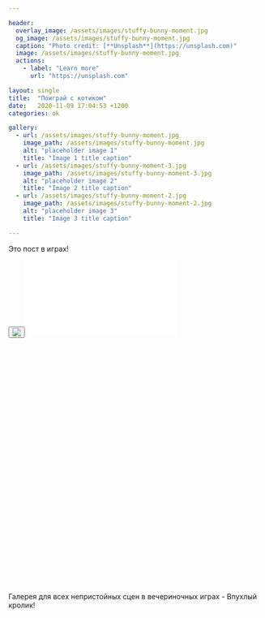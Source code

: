 ```yaml
---

header:
  overlay_image: /assets/images/stuffy-bunny-moment.jpg
  og_image: /assets/images/stuffy-bunny-moment.jpg
  caption: "Photo credit: [**Unsplash**](https://unsplash.com)"
  image: /assets/images/stuffy-bunny-moment.jpg
  actions:
    - label: "Learn more"
      url: "https://unsplash.com"

layout: single
title:  "Поиграй с котиком"
date:   2020-11-09 17:04:53 +1200
categories: ok

gallery:
  - url: /assets/images/stuffy-bunny-moment.jpg
    image_path: /assets/images/stuffy-bunny-moment.jpg
    alt: "placeholder image 1"
    title: "Image 1 title caption"
  - url: /assets/images/stuffy-bunny-moment-3.jpg
    image_path: /assets/images/stuffy-bunny-moment-3.jpg
    alt: "placeholder image 2"
    title: "Image 2 title caption"
  - url: /assets/images/stuffy-bunny-moment-2.jpg
    image_path: /assets/images/stuffy-bunny-moment-2.jpg
    alt: "placeholder image 3"
    title: "Image 3 title caption"

---
```


Это пост в играх!

<div id="html_embed_widget_53634" class="html_embed_widget embed_wrapper"><div data-height="640" data-width="360" class="game_frame game_loaded" style="width: 360px; height: 640px"><button title="Enter fullscreen" class="fullscreen_btn"><img src="https://itch.io/static/images/enlarge.svg?1604995250"></button><iframe mozallowfullscreen="true" allow="autoplay; fullscreen *; geolocation; microphone; camera; midi; monetization; xr-spatial-tracking" frameborder="0" src="//v6p9d9t4.ssl.hwcdn.net/html/2304954/index.html?v=1591301569" msallowfullscreen="true" scrolling="no" allowfullscreen="true" webkitallowfullscreen="true" id="game_drop" allowtransparency="true"></iframe></div></div>

Галерея для всех непристойных сцен в вечериночных играх - Впухлый кролик!
